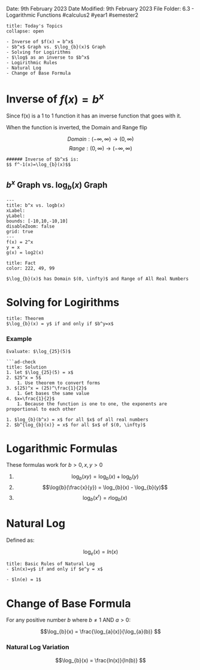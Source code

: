 Date: 9th February 2023
Date Modified: 9th February 2023
File Folder: 6.3 - Logarithmic Functions
#calculus2  #year1 #semester2

```ad-abstract
title: Today's Topics
collapse: open

- Inverse of $f(x) = b^x$
- $b^x$ Graph vs. $\log_{b}(x)$ Graph
- Solving for Logirithms
- $\log$ as an inverse to $b^x$
- Logirithmic Rules
- Natural Log
- Change of Base Formula
  ```
  

# Inverse of $f(x) = b^x$

Since f(x) is a 1 to 1 function it has an inverse function that goes with it.

When the function is inverted, the Domain and Range flip

$$ Domain: (-\infty, \infty) \to (0, \infty) $$
$$ Range: (0, \infty) \to (-\infty, \infty) $$

```ad-important
###### Inverse of $b^x$ is:
$$ f^-1(x)=\log_{b}(x)$$
```


## $b^x$ Graph vs. $\log_{b}(x)$ Graph


```functionplot
---
title: b^x vs. logb(x)
xLabel: 
yLabel: 
bounds: [-10,10,-10,10]
disableZoom: false
grid: true
---
f(x) = 2^x
y = x
g(x) = log2(x)
```

```ad-note
title: Fact
color: 222, 49, 99

$\log_{b}(x)$ has Domain $(0, \infty)$ and Range of All Real Numbers
```


# Solving for Logirithms

```ad-summary
title: Theorem
$\log_{b}(x) = y$ if and only if $b^y=x$
```

### Example

```ad-question
Evaluate: $\log_{25}(5)$

```ad-check
title: Solution
1. let $\log_{25}(5) = x$
2. $25^x = 5$
	1. Use theorem to convert forms
3. $(25)^x = (25)^\frac{1}{2}$
	1. Get bases the same value
4. $x=\frac{1}{2}$
	1. Because the function is one to one, the exponents are proportional to each other
```

```ad-note
1. $log_{b}(b^x) = x$ for all $x$ of all real numbers
2. $b^{log_{b}(x)} = x$ for all $x$ of $(0, \infty)$
```


# Logarithmic Formulas

These formulas work for $b > 0, x, y > 0$

1. $$\log_{b}(xy) = \log_{b}(x) + \log_{b}(y) $$
2. $$\log{b}(\frac{x}{y}) = \log_{b}(x) - \log_{b}(y)$$
3. $$\log_{b}(x^r) = r\log_{b}(x) $$

# Natural Log

Defined as:

$$\log_{e}(x) = ln(x) $$


```ad-note
title: Basic Rules of Natural Log
- $ln(x)=y$ if and only if $e^y = x$

- $ln(e) = 1$

```

# Change of Base Formula

For any positive number $b$ where $b \ne 1$ AND $a>0$:

$$\log_{b}(x) = \frac{\log_{a}(x)}{\log_{a}(b)} $$

### Natural Log Variation

$$\log_{b}(x) = \frac{ln(x)}{ln(b)} $$









